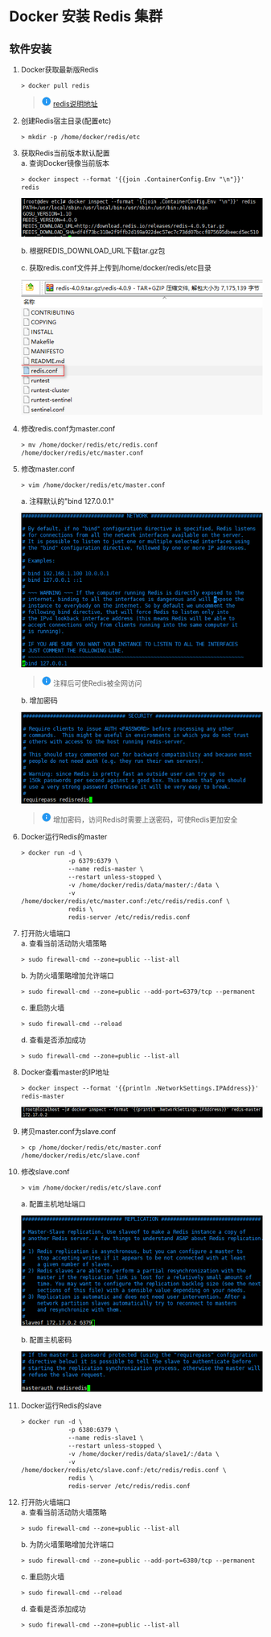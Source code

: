 # Docker 安装 Redis 集群

## 软件安装

1.  Docker获取最新版Redis<br>

    ```命令
    > docker pull redis
    ```

    > ![info][info] [redis说明地址][redis地址]

2.  创建Redis宿主目录(配置etc)<br>

    ```命令
    > mkdir -p /home/docker/redis/etc
    ```

3.  获取Redis当前版本默认配置<br>
    a. 查询Docker镜像当前版本<br>

    ```命令
    > docker inspect --format '{{join .ContainerConfig.Env "\n"}}' redis
    ```

    ![第3步-a](images/03_3_a_1.png)<br>

    b. 根据REDIS_DOWNLOAD_URL下载tar.gz包<br>

    c. 获取redis.conf文件并上传到/home/docker/redis/etc目录<br>

    ![第3步-c](images/03_3_c_1.png)<br>

4.  修改redis.conf为master.conf<br>

    ```命令
    > mv /home/docker/redis/etc/redis.conf /home/docker/redis/etc/master.conf
    ```

5.  修改master.conf<br>

    ```命令
    > vim /home/docker/redis/etc/master.conf
    ```

    a. 注释默认的"bind 127.0.0.1"<br>

    ![第5步-a](images/03_5_a_1.png)<br>

    > ![info][info] 注释后可使Redis被全网访问

    b. 增加密码<br>

    ![第5步-b](images/03_5_b_1.png)<br>

    > ![info][info] 增加密码，访问Redis时需要上送密码，可使Redis更加安全

6.  Docker运行Redis的master<br>

    ```命令
    > docker run -d \
                 -p 6379:6379 \
                 --name redis-master \
                 --restart unless-stopped \
                 -v /home/docker/redis/data/master/:/data \
                 -v /home/docker/redis/etc/master.conf:/etc/redis/redis.conf \
                 redis \
                 redis-server /etc/redis/redis.conf
    ```

7.  打开防火墙端口<br>
    a. 查看当前活动防火墙策略<br>

    ```命令
    > sudo firewall-cmd --zone=public --list-all
    ```

    b. 为防火墙策略增加允许端口<br>

    ```命令
    > sudo firewall-cmd --zone=public --add-port=6379/tcp --permanent
    ```

    c. 重启防火墙<br>

    ```命令
    > sudo firewall-cmd --reload
    ```

    d. 查看是否添加成功<br>

    ```命令
    > sudo firewall-cmd --zone=public --list-all
    ```

8.  Docker查看master的IP地址<br>

    ```命令
    > docker inspect --format '{{println .NetworkSettings.IPAddress}}' redis-master
    ```

    ![第8步](images/03_8_1.png)<br>

9.  拷贝master.conf为slave.conf<br>

    ```命令
    > cp /home/docker/redis/etc/master.conf /home/docker/redis/etc/slave.conf
    ```

10. 修改slave.conf<br>

    ```命令
    > vim /home/docker/redis/etc/slave.conf
    ```

    a. 配置主机地址端口<br>

    ![第10步-a](images/03_10_a_1.png)<br>

    b. 配置主机密码<br>

    ![第10步-b](images/03_10_b_1.png)<br>

11. Docker运行Redis的slave<br>

    ```命令
    > docker run -d \
                 -p 6380:6379 \
                 --name redis-slave1 \
                 --restart unless-stopped \
                 -v /home/docker/redis/data/slave1/:/data \
                 -v /home/docker/redis/etc/slave.conf:/etc/redis/redis.conf \
                 redis \
                 redis-server /etc/redis/redis.conf
    ```

12. 打开防火墙端口<br>
    a. 查看当前活动防火墙策略<br>

    ```命令
    > sudo firewall-cmd --zone=public --list-all
    ```

    b. 为防火墙策略增加允许端口<br>

    ```命令
    > sudo firewall-cmd --zone=public --add-port=6380/tcp --permanent
    ```

    c. 重启防火墙<br>

    ```命令
    > sudo firewall-cmd --reload
    ```

    d. 查看是否添加成功<br>

    ```命令
    > sudo firewall-cmd --zone=public --list-all
    ```

[info]: /images/info.png

[redis地址]: https://hub.docker.com/_/redis/
